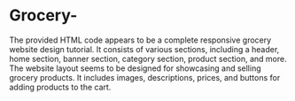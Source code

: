 # Grocery-
The provided HTML code appears to be a complete responsive grocery website design tutorial. It consists of various sections, including a header, home section, banner section, category section, product section, and more. The website layout seems to be designed for showcasing and selling grocery products. It includes images, descriptions, prices, and buttons for adding products to the cart.
